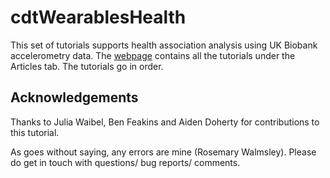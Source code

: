 # cdtWearablesHealth
This set of tutorials supports health association analysis using UK Biobank accelerometry data. The [webpage](https://activitymonitoring.github.io/cdtWearablesHealth/) contains all the tutorials under the Articles tab. The tutorials go in order.

## Acknowledgements 
Thanks to Julia Waibel, Ben Feakins and Aiden Doherty for contributions to this tutorial. 

As goes without saying, any errors are mine (Rosemary Walmsley). Please do get in touch with questions/ bug reports/ comments. 
